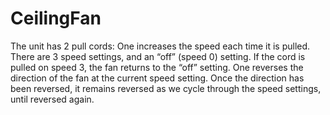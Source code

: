 # CeilingFan

The unit has 2 pull cords:   One increases the speed each time it is pulled.  There are 3 speed settings, and an “off” (speed 0) setting.   If the cord is pulled on speed 3, the fan returns to the “off” setting. One reverses the direction of the fan at the current speed setting. Once the direction has been reversed, it remains reversed as we cycle through the speed settings, until reversed again.
